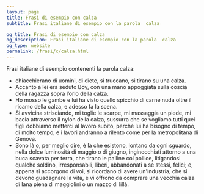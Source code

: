 ```yaml
---
layout: page
title: Frasi di esempio con calza 
subtitle: Frasi italiane di esempio con la parola  calza

og_title: Frasi di esempio con calza 
og_description: Frasi italiane di esempio con la parola  calza
og_type: website
permalink: /frasi/c/calza.html
---
```


Frasi italiane di esempio contenenti la parola calza:


- chiacchierano di uomini, di diete, si truccano, si tirano su una calza.
- Accanto a lei era seduto Boy, con una mano appoggiata sulla coscia della ragazza sopra l’orlo della calza.
- Ho mosso le gambe e lui ha visto quello spicchio di carne nuda oltre il ricamo della calza, e adesso fa la scena.
- Si avvicina strisciando, mi toglie le scarpe, mi massaggia un piede, mi bacia attraverso il nylon della calza, sussurra che se vogliamo tutti quei figli dobbiamo metterci al lavoro subito, perché lui ha bisogno di tempo, di molto tempo, e i lavori andranno a rilento come per la metropolitana di Genova.
- Sono là o, per meglio dire, è là che esistono, lontano da ogni sguardo, nella dolce luminosità di maggio o di giugno, inginocchiati attorno a una buca scavata per terra, che tirano le palline col pollice, litigandosi qualche soldino, irresponsabili, liberi, abbandonati a se stessi, felici; e, appena si accorgono di voi, si ricordano di avere un'industria, che si devono guadagnare la vita, e vi offrono da comprare una vecchia calza di lana piena di maggiolini o un mazzo di lillà.
